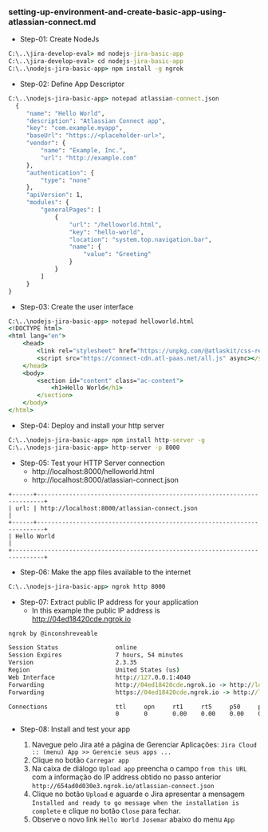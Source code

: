 ### setting-up-environment-and-create-basic-app-using-atlassian-connect.md

* Step-01: Create NodeJs

```cmd
C:\..\jira-develop-eval> md nodejs-jira-basic-app
C:\..\jira-develop-eval> cd nodejs-jira-basic-app
C:\..\nodejs-jira-basic-app> npm install -g ngrok 
```

* Step-02: Define App Descriptor

```cmd
C:\..\nodejs-jira-basic-app> notepad atlassian-connect.json
  {
     "name": "Hello World",
     "description": "Atlassian Connect app",
     "key": "com.example.myapp",
     "baseUrl": "https://<placeholder-url>",
     "vendor": {
         "name": "Example, Inc.",
         "url": "http://example.com"
     },
     "authentication": {
         "type": "none"
     },
     "apiVersion": 1,
     "modules": {
         "generalPages": [
             {
                 "url": "/helloworld.html",
                 "key": "hello-world",
                 "location": "system.top.navigation.bar",
                 "name": {
                     "value": "Greeting"
                 }
             }
         ]
     }
}
```

* Step-03: Create the user interface

```cmd
C:\..\nodejs-jira-basic-app> notepad helloworld.html
<!DOCTYPE html>
<html lang="en">
    <head>
        <link rel="stylesheet" href="https://unpkg.com/@atlaskit/css-reset@2.0.0/dist/bundle.css" media="all">
        <script src="https://connect-cdn.atl-paas.net/all.js" async></script>
    </head>
    <body>
        <section id="content" class="ac-content">
            <h1>Hello World</h1>
        </section>
    </body>
</html>
```

* Step-04: Deploy and install your http server

```cmd
C:\..\nodejs-jira-basic-app> npm install http-server -g
C:\..\nodejs-jira-basic-app> http-server -p 8000
```

* Step-05: Test your HTTP Server connection
  * http://localhost:8000/helloworld.html
  * http://localhost:8000/atlassian-connect.json

```browser
+------+------------------------------------------------------------------------+
| url: | http://localhost:8000/atlassian-connect.json                           |
+------+------------------------------------------------------------------------+
| Hello World                                                                   |
+-------------------------------------------------------------------------------+
```

* Step-06: Make the app files available to the internet

```cmd
C:\..\nodejs-jira-basic-app> ngrok http 8000
```

* Step-07: Extract public IP address for your application
  * In this example the public IP address is http://04ed18420cde.ngrok.io

```cmd
ngrok by @inconshreveable

Session Status                online
Session Expires               7 hours, 54 minutes
Version                       2.3.35
Region                        United States (us)
Web Interface                 http://127.0.0.1:4040
Forwarding                    http://04ed18420cde.ngrok.io -> http://localhost:8000
Forwarding                    https://04ed18420cde.ngrok.io -> http://localhost:8000

Connections                   ttl     opn     rt1     rt5     p50     p90
                              0       0       0.00    0.00    0.00    0.00
```

* Step-08: Install and test your app

  1. Navegue pelo Jira até a página de Gerenciar Aplicações: `Jira Cloud :: (menu) App >> Gerencie seus apps ...`
  2. Clique no botão `Carregar app`
  3. Na caixa de diálogo `Upload app` preencha o campo `from this URL` com a informação do IP address obtido no passo anterior `http://654ad0d030e3.ngrok.io/atlassian-connect.json`
  4. Clique no botão `Upload` e aguarde o Jira apresentar a mensagem `Installed and ready to go message when the installation is complete` e clique no botão `Close` para fechar.
  5. Observe o novo link `Hello World Josemar` abaixo do menu `App`
